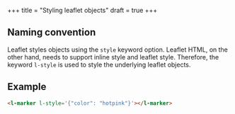 +++
title = "Styling leaflet objects"
draft = true
+++

## Naming convention
Leaflet styles objects using the `style` keyword option.
Leaflet HTML, on the other hand, needs to support inline style and leaflet style.
Therefore, the keyword `l-style` is used to style the underlying leaflet objects.

## Example

```html
<l-marker l-style='{"color": "hotpink"}'></l-marker>
```
